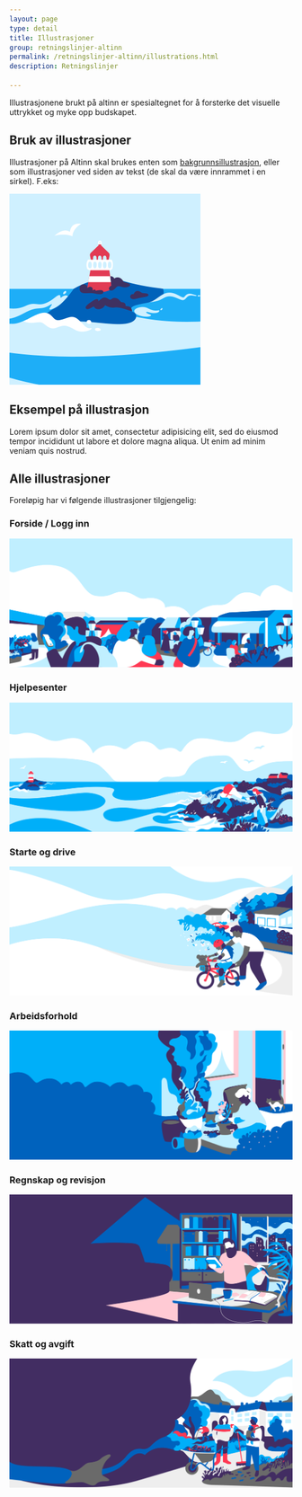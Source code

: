 ```yaml
---
layout: page
type: detail
title: Illustrasjoner
group: retningslinjer-altinn
permalink: /retningslinjer-altinn/illustrations.html
description: Retningslinjer

---
```


<p class="a-leadText a-fontBold">Illustrasjonene brukt på altinn er spesialtegnet for å forsterke det visuelle uttrykket og myke opp budskapet.</p>

## Bruk av illustrasjoner
Illustrasjoner på Altinn skal brukes enten som [bakgrunnsillustrasjon](../komponenter/bilder-og-media/bakgrunnsillustrasjon.html), eller som illustrasjoner ved siden av tekst (de skal da være innrammet i en sirkel). F.eks:

<div class="a-card a-cardImage mt-3 mb-5">
  <img src="../images/temp-placeholder.svg" alt="Illustrasjon">

  <div class="a-cardImage-text">
    <h2>Eksempel på illustrasjon</h2>
    <p>Lorem ipsum dolor sit amet, consectetur adipisicing elit, sed do eiusmod tempor incididunt ut labore et dolore magna aliqua. Ut enim ad minim veniam quis nostrud. </p>
  </div>
</div>

## Alle illustrasjoner
Foreløpig har vi følgende illustrasjoner tilgjengelig:

### Forside / Logg inn
![Illustrasjon for forside](../images/illustrasjon_logginn.svg)

### Hjelpesenter
![Illustrasjon for Hjelpesidene](../images/illustrasjon_hjelp.svg)

### Starte og drive
![Illustrasjon for Starte og drive](../images/illustrasjon_starte_og_drive.svg)

### Arbeidsforhold
![Illustrasjon for Arbeidsforhold](../images/illustrasjon_arbeidsforhold.svg)

### Regnskap og revisjon
![Illustrasjon for Regnskap og revisjon](../images/illustrasjon_regnskap_og_revisjon.svg)

### Skatt og avgift
![Illustrasjon for Skatt og avgift](../images/illustrasjon_skatt_og_avgift.svg)
